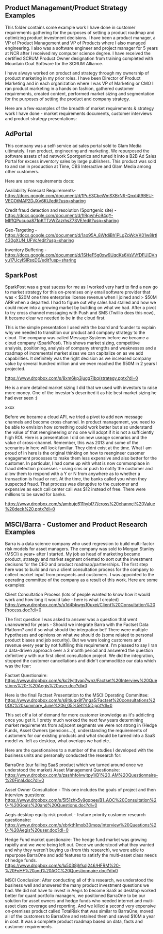 
## Product Management/Product Strategy Examples
This folder contains some example work I have done in customer requirements gathering for the purposes of setting a product roadmap and optimizing product investment decisions.  I have been a product manager, a VP of Product Management and VP of Products where I also managed engineering.  I also was a software engineer and project manager for 5 years at NCR after I received my computer science degree.  I have received the certified SCRUM Product Owner designation from training completed with Mountain Goat Software for the SCRUM Alliance.  

I have always worked on product and strategy through my ownership of product marketing in my prior roles.  I have been Director of Product Marketing and in each organization where I was VP of Marketing or CMO I ran product marketing in a hands on fashion, gathered customer requirements, created content, performed market sizing and segmentation for the purposes of setting the product and company strategy.

Here are a few examples of the breadth of market requirements & strategy work I have done - market requirements documents, customer interviews and product strategy presentations:

## AdPortal 
This company was a self-service ad sales portal sold to Glam Media ultimately. I ran product, engineering and marketing.  We repurposed the software assets of ad network Sportgenics and tuned it into a B2B Ad Sales Portal for excess inventory sales by large publishers.  This product was sold to and ran in production at Time, CBS Interactive and Glam Media among other customers.

Here are some requirements docs:

Availability Forecast Requirements- https://docs.google.com/document/d/1PuE3CbeWmSXBrNR-Qnxl4t9BEU-VECOtMAP2DJXv6KU/edit?usp=sharing

Credit fraud detection and resolution (Sportgenic site) - https://docs.google.com/document/d/1IRqwhFo94gY-MIffQPucuoa871pKTTzWZazrhsZ7SVE/edit?usp=sharing

Geo-Targeting  - https://docs.google.com/document/d/1ao95A_8WtdiBh1PLgZpWcVK01w8Irtl430gXUN_UFVc/edit?usp=sharing

Inventory Buffering - https://docs.google.com/document/d/1SHeF5g0xw9UqdKs6VsVVfDFUIDVnyu17UcyISlRsqDE/edit?usp=sharing

## SparkPost
SparkPost was a great sucess for me as I worked very hard to find a new go to market strategy for this on-premises only email software provider that was < $20M one time enterprise license revenue when I joined and > $50M ARR when a departed.  I had to figure out why sales had stalled and how we could move into a growing market by building on what we had.  After a pivot to try cross channel messaging with Push and SMS (Twillio does this now), it became clear we needed to be in the cloud first.

This is the simple presentation I used with the board and founder to explain why we needed to transition our product and company strategy to the cloud.  The company was called Message Systems before we became a cloud company (SparkPost).  This shows market sizing, competitive analysis, positioning, analysis of company strengths and weaknesses and a roadmap of incremental market sizes we can capitalize on as we add capabilities.  It definitely was the right decision as we increased company value by several hundred million and we even reached the $50M in 2 years I projected.

https://www.dropbox.com/s/8xm6kp3jugq7ibq/strategy.pptx?dl=0

He is a more detailed market sizing I did that we used with investors to raise more money.  One of the investor's described it as hte best market sizing he had ever seen :)

xxxx

Before we became a cloud API, we tried a pivot to add new message channels and become cross channel.  In product management, you need to be able to envision how something could work better but also understand the value of that reengineering or no one will adopt if it is not a sufficiently high ROI.  Here is a presentation I did on new useage scenarios and the value of cross-channel.  Remember, this was 2013 and some of the scenarios in here will look familiar.  They didnt exist at the time.  What I am proud of in here is the original thinking on how to reengineer cusomer engagement processes to make them less expensive and also better for the customer.  In particular, I had come up with what is now commonplace in fraud detection processes - using sms or push to notify the customer and allow them to respond with a Y or N from anywhere as to whether a transaction is fraud or not.  At the time, the banks called you when they suspected fraud.  That process was disruptive to the customer and expensive as each call center call was $12 instead of free.   There were millions to be saved for banks.  

https://www.dropbox.com/s/ambuje611hybl77/cross%20channel%20Value%20deck%20.pptx?dl=0



## MSCI/Barra - Customer and Product Research Examples
Barra is a data science company who used regression to build multi-factor risk models for asset managers. The company was sold to Morgan Stanley (MSCI) a year+ after I started.  My job as head of marketing became product, strategy and market segment oriented to sort out the investment decisons for the CEO and product roadmap/partnerships. The first step here was to build and run a client consultation process for the company to collect market input from prospects and customers.  I was appointed to the operating committee of the company as a result of this work.  Here are some examples: 

Client Consultation Process (lots of people wanted to know how it would work and how long it would take - here is what I created)
https://www.dropbox.com/s/u1d4bkwgs10uxei/Client%20Consultation%20Process.doc?dl=0

The first question I was asked to answer was a question that went unanswered for years - Should we integrate Barra with the Factset Data Platform? and if so what should the integration be?  There were multiple hypotheses and opinions on what we should do (some related to personal product biases and job security).  But we were losing customers and revenue every year by not fulfilling this requirement.  I'm pleased to say I ran a data-driven approach over a 3 month period and answered the question definitively with our first client consultation project.  We did the integration, stopped the customer cancellations and didn't commoditize our data which was the fear:

Factset Questionaire:
https://www.dropbox.com/s/kc2lylttvap7wnz/Factset%20Interview%20Questions%20-%20Aegis%20user.doc?dl=0

Here is the final Factset Presentation to the MSCI Operating Committee:
https://www.dropbox.com/s/s8ltiuqx8f7mga5/Factset%20consultations%20OC%20summary_June%206_05%5B1%5D.ppt?dl=0

This set off a lot of demand for more customer knowledge as it's addicting once you get it.  I pretty much worked the next few years determining market requirements from adjacent segments we were not strong in (Hedge Funds, Asset Owners (pensions...)), understanding the requirements of customers for our existing products and what should be turned into a SaaS model vs. left as desktop, what overlaps we had etc..

Here are the questionaires to a number of the studies I developed with the business units and personally conducted the research for:

BarraOne (our failing SaaS product which we turned around once we understood the market) Asset Management Questionaire:
https://www.dropbox.com/s/zashhfolvwltpy1/B1%20_AM%20Questionnaire-%20Final.doc?dl=0

Asset Owner Consultation - This one includes the goals of project and then interview questions:
https://www.dropbox.com/s/5l51zhk5v8gqpee/B1_AOC%20Consultation%20-%20Goals%20and%20Questions.doc?dl=0

Aegis desktop equity risk product - feature priority customer research questionaire:
https://www.dropbox.com/s/xbrkth1mob30mop/Interview%20Questions%20-%20Aegis%20user.doc?dl=0

Hedge Fund market questionaire:
The hedge fund market was growing rapidly and we were being left out.  Once we understood what they wanted and why they weren't buying us (from this research), we were able to repurpose BarraOne and add features to satisfy the multi-asset class needs of hedge funds.  
https://www.dropbox.com/s/lu5038jhfsdj246/HFRM%20-%20FoHF%20and%20AOC%20Questionnaire.doc?dl=0

MSCI Conclusion:
After conducting all of this research, we understood the business well and answered the many product investment questions we had.  We did not have to invest in Aegis to become SaaS as desktop worked better for quant portfolio managers, we positioned BarraOne to be our solution for asset owners and hedge funds who needed internet and muti-asset class coverage and reporting.  And we killed a second very expensive on-premises product called TotalRisk that was similar to BarraOne, moved all of the customers to BarraOne and retained them and saved $10M a year in cost.  It was a complete product roadmap based on data, facts and customer requirements.

